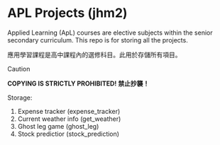 # APL Projects (jhm2)
Applied Learning (ApL) courses are elective subjects within the senior secondary curriculum. This repo is for storing all the projects.

應用學習課程是高中課程內的選修科目。此用於存儲所有項目。

> [!CAUTION]
> **COPYING IS STRICTLY PROHIBITED! 禁止抄襲！**

Storage:
1. Expense tracker (expense_tracker)
2. Current weather info (get_weather)
3. Ghost leg game (ghost_leg)
4. Stock predictior (stock_prediction)